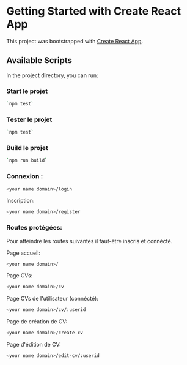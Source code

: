 # Getting Started with Create React App

This project was bootstrapped with [Create React App](https://github.com/facebook/create-react-app).

## Available Scripts

In the project directory, you can run:
### Start le projet
```bash
`npm test`
```

### Tester le projet
```bash
`npm test`
```

### Build le projet
```bash
`npm run build`
```

### Connexion : 
```bash
<your name domain>/login
```
Inscription: 
```bash
<your name domain>/register
```
### Routes protégées: 

Pour atteindre les routes suivantes il faut-être inscris et connécté.

Page accueil: 
```bash
<your name domain>/
```

Page CVs: 
```bash
<your name domain>/cv
```

Page CVs de l'utilisateur (connécté): 
```bash
<your name domain>/cv/:userid
```

Page de création de CV: 
```bash
<your name domain>/create-cv
```

Page d'édition de CV: 
```bash
<your name domain>/edit-cv/:userid
```

